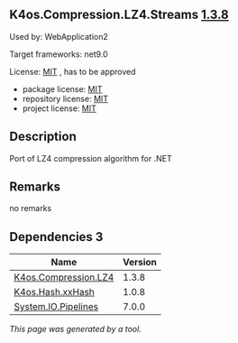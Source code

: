 K4os.Compression.LZ4.Streams [1.3.8](https://www.nuget.org/packages/K4os.Compression.LZ4.Streams/1.3.8)
--------------------

Used by: WebApplication2

Target frameworks: net9.0

License: [MIT](../../../../licenses/mit) , has to be approved

- package license: [MIT](https://github.com/MiloszKrajewski/K4os.Compression.LZ4/blob/master/LICENSE?raw=true) 
- repository license: [MIT](https://github.com/MiloszKrajewski/K4os.Compression.LZ4) 
- project license: [MIT](https://github.com/MiloszKrajewski/K4os.Compression.LZ4) 

Description
-----------
Port of LZ4 compression algorithm for .NET

Remarks
-----------
no remarks


Dependencies 3
-----------

|Name|Version|
|----------|:----|
|[K4os.Compression.LZ4](../../../../packages/nuget.org/k4os.compression.lz4/1.3.8)|1.3.8|
|[K4os.Hash.xxHash](../../../../packages/nuget.org/k4os.hash.xxhash/1.0.8)|1.0.8|
|[System.IO.Pipelines](../../../../packages/nuget.org/system.io.pipelines/7.0.0)|7.0.0|

*This page was generated by a tool.*